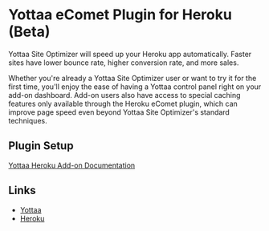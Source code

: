 # Yottaa eComet Plugin for Heroku (Beta)

Yottaa Site Optimizer will speed up your Heroku app automatically.  Faster sites have lower bounce rate, higher conversion rate, and more sales.

Whether you're already a Yottaa Site Optimizer user or want to try it for the first time, you'll enjoy the ease of having a Yottaa control panel right on your add-on dashboard. Add-on users also have access to special caching features only available through the Heroku eComet plugin, which can improve page speed even beyond Yottaa Site Optimizer's standard techniques.

## Plugin Setup ##

[Yottaa Heroku Add-on Documentation](./addon-doc.md)


## Links ##

* [Yottaa](http://www.yottaa.com)
* [Heroku](https://addons.heroku.com/yottaa)
